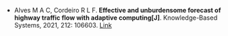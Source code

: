 * Alves M A C, Cordeiro R L F. <b>Effective and unburdensome forecast of highway traffic flow with adaptive computing[J]</b>. Knowledge-Based Systems, 2021, 212: 106603. [Link](https://www.sciencedirect.com/science/article/pii/S0950705120307322)
